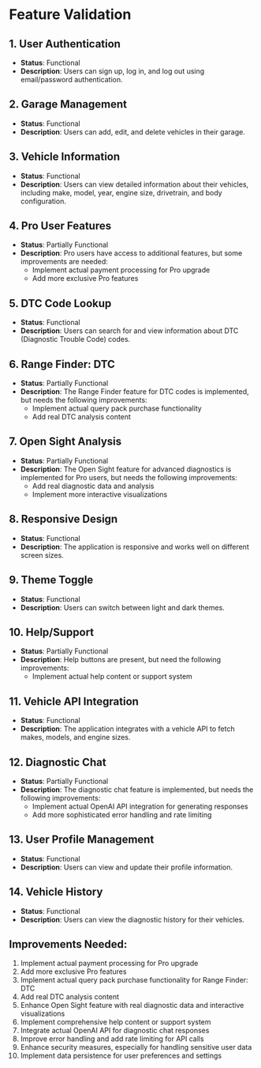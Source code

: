 # Feature Validation

## 1. User Authentication
- **Status**: Functional
- **Description**: Users can sign up, log in, and log out using email/password authentication.

## 2. Garage Management
- **Status**: Functional
- **Description**: Users can add, edit, and delete vehicles in their garage.

## 3. Vehicle Information
- **Status**: Functional
- **Description**: Users can view detailed information about their vehicles, including make, model, year, engine size, drivetrain, and body configuration.

## 4. Pro User Features
- **Status**: Partially Functional
- **Description**: Pro users have access to additional features, but some improvements are needed:
  - Implement actual payment processing for Pro upgrade
  - Add more exclusive Pro features

## 5. DTC Code Lookup
- **Status**: Functional
- **Description**: Users can search for and view information about DTC (Diagnostic Trouble Code) codes.

## 6. Range Finder: DTC
- **Status**: Partially Functional
- **Description**: The Range Finder feature for DTC codes is implemented, but needs the following improvements:
  - Implement actual query pack purchase functionality
  - Add real DTC analysis content

## 7. Open Sight Analysis
- **Status**: Partially Functional
- **Description**: The Open Sight feature for advanced diagnostics is implemented for Pro users, but needs the following improvements:
  - Add real diagnostic data and analysis
  - Implement more interactive visualizations

## 8. Responsive Design
- **Status**: Functional
- **Description**: The application is responsive and works well on different screen sizes.

## 9. Theme Toggle
- **Status**: Functional
- **Description**: Users can switch between light and dark themes.

## 10. Help/Support
- **Status**: Partially Functional
- **Description**: Help buttons are present, but need the following improvements:
  - Implement actual help content or support system

## 11. Vehicle API Integration
- **Status**: Functional
- **Description**: The application integrates with a vehicle API to fetch makes, models, and engine sizes.

## 12. Diagnostic Chat
- **Status**: Partially Functional
- **Description**: The diagnostic chat feature is implemented, but needs the following improvements:
  - Implement actual OpenAI API integration for generating responses
  - Add more sophisticated error handling and rate limiting

## 13. User Profile Management
- **Status**: Functional
- **Description**: Users can view and update their profile information.

## 14. Vehicle History
- **Status**: Functional
- **Description**: Users can view the diagnostic history for their vehicles.

## Improvements Needed:
1. Implement actual payment processing for Pro upgrade
2. Add more exclusive Pro features
3. Implement actual query pack purchase functionality for Range Finder: DTC
4. Add real DTC analysis content
5. Enhance Open Sight feature with real diagnostic data and interactive visualizations
6. Implement comprehensive help content or support system
7. Integrate actual OpenAI API for diagnostic chat responses
8. Improve error handling and add rate limiting for API calls
9. Enhance security measures, especially for handling sensitive user data
10. Implement data persistence for user preferences and settings